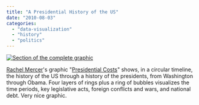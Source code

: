 ```yaml
---
title: "A Presidential History of the US"
date: "2010-08-03"
categories: 
  - "data-visualization"
  - "history"
  - "politics"
---
```


[![](images/800x568.jpeg "Section of the complete graphic")](http://portfolio.rachelmercer.org/projects/2666196)

[Rachel Mercer](http://portfolio.rachelmercer.org/)'s graphic "[Presidential Costs](http://portfolio.rachelmercer.org/projects/2666196)" shows, in a circular timeline, the history of the US through a history of the presidents, from Washington through Obama. Four layers of rings plus a ring of bubbles visualizes the time periods, key legislative acts, foreign conflicts and wars, and national debt. Very nice graphic.
